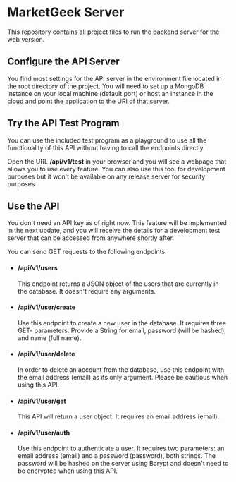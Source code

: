 # MarketGeek Server
This repository contains all project files to run the backend server for the web version.

## Configure the API Server
You find most settings for the API server in the environment file located in the root directory of the project. You will need to set up a MongoDB instance on your local machine (default port) or host an instance in the cloud and point the application to the URI of that server.

## Try the API Test Program
You can use the included test program as a playground to use all the functionality of this API without having to call the endpoints directly.

Open the URL **/api/v1/test** in your browser and you will see a webpage that allows you to use every feature. You can also use this tool for development purposes but it won't be available on any release server for security purposes.

## Use the API
You don't need an API key as of right now. This feature will be implemented in the next update, and you will receive the details for a development test server that can be accessed from anywhere shortly after. 

You can send GET requests to the following endpoints:

- #### /api/v1/users
  This endpoint returns a JSON object of the users that are currently in the database. It doesn't require any arguments.

- #### /api/v1/user/create
  Use this endpoint to create a new user in the database. It requires three GET- parameters. Provide a String for email, password (will be hashed), and name (full name). 

- #### /api/v1/user/delete
  In order to delete an account from the database, use this endpoint with the email address (email) as its only argument. Please be cautious when using this API.

- #### /api/v1/user/get
  This API will return a user object. It requires an email address (email).

- #### /api/v1/user/auth
  Use this endpoint to authenticate a user. It requires two parameters: an email address (email) and a password (password), both strings. The password will be hashed on the server using Bcrypt and doesn't need to be encrypted when using this API.

